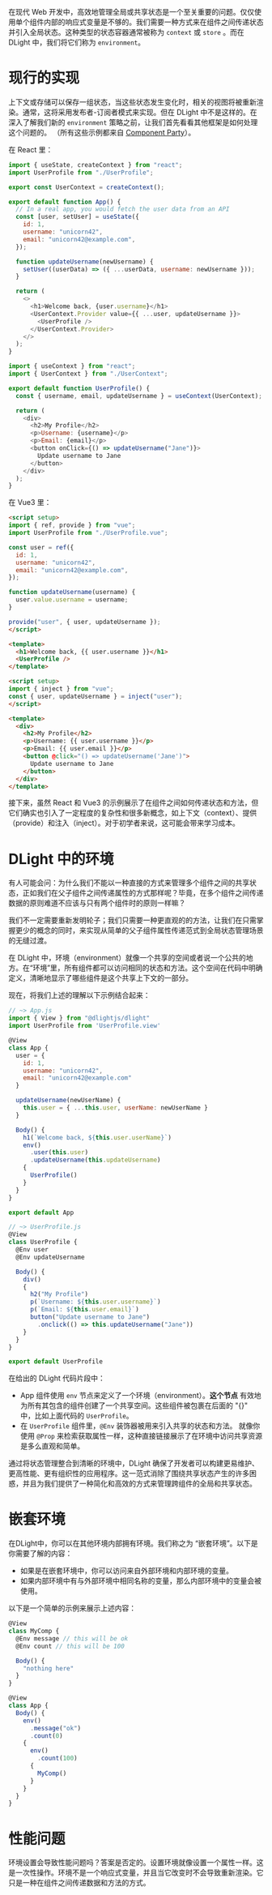 在现代 Web 开发中，高效地管理全局或共享状态是一个至关重要的问题。仅仅使用单个组件内部的响应式变量是不够的。我们需要一种方式来在组件之间传递状态并引入全局状态。这种类型的状态容器通常被称为 `context` 或 `store` 。而在 DLight 中，我们将它们称为 `environment`。

# 现行的实现

上下文或存储可以保存一组状态，当这些状态发生变化时，相关的视图将被重新渲染。通常，这将采用发布者-订阅者模式来实现。但在 DLight 中不是这样的。在深入了解我们新的 `environment` 策略之前，让我们首先看看其他框架是如何处理这个问题的。 （所有这些示例都来自 [Component Party](https://component-party.dev/#context)）。

在 React 里：

```js [react/App.jsx]
import { useState, createContext } from "react";
import UserProfile from "./UserProfile";

export const UserContext = createContext();

export default function App() {
  // In a real app, you would fetch the user data from an API
  const [user, setUser] = useState({
    id: 1,
    username: "unicorn42",
    email: "unicorn42@example.com",
  });

  function updateUsername(newUsername) {
    setUser((userData) => ({ ...userData, username: newUsername }));
  }

  return (
    <>
      <h1>Welcome back, {user.username}</h1>
      <UserContext.Provider value={{ ...user, updateUsername }}>
        <UserProfile />
      </UserContext.Provider>
    </>
  );
}
```

```js [react/UserProfile.jsx]
import { useContext } from "react";
import { UserContext } from "./UserContext";

export default function UserProfile() {
  const { username, email, updateUsername } = useContext(UserContext);

  return (
    <div>
      <h2>My Profile</h2>
      <p>Username: {username}</p>
      <p>Email: {email}</p>
      <button onClick={() => updateUsername("Jane")}>
        Update username to Jane
      </button>
    </div>
  );
}
```

在 Vue3 里：

```html [vue/App.vue]
<script setup>
import { ref, provide } from "vue";
import UserProfile from "./UserProfile.vue";

const user = ref({
  id: 1,
  username: "unicorn42",
  email: "unicorn42@example.com",
});

function updateUsername(username) {
  user.value.username = username;
}

provide("user", { user, updateUsername });
</script>

<template>
  <h1>Welcome back, {{ user.username }}</h1>
  <UserProfile />
</template>

```

```html [vue/UserProfile.vue]
<script setup>
import { inject } from "vue";
const { user, updateUsername } = inject("user");
</script>

<template>
  <div>
    <h2>My Profile</h2>
    <p>Username: {{ user.username }}</p>
    <p>Email: {{ user.email }}</p>
    <button @click="() => updateUsername('Jane')">
      Update username to Jane
    </button>
  </div>
</template>
```

接下来，虽然 React 和 Vue3 的示例展示了在组件之间如何传递状态和方法，但它们确实也引入了一定程度的复杂性和很多新概念，如上下文（context）、提供（provide）和注入（inject）。对于初学者来说，这可能会带来学习成本。

# DLight 中的环境

有人可能会问：为什么我们不能以一种直接的方式来管理多个组件之间的共享状态，正如我们在父子组件之间传递属性的方式那样呢？毕竟，在多个组件之间传递数据的原则难道不应该与只有两个组件时的原则一样嘛？

我们不一定需要重新发明轮子；我们只需要一种更直观的的方法，让我们在只需掌握更少的概念的同时，来实现从简单的父子组件属性传递范式到全局状态管理场景的无缝过渡。

在 DLight 中，环境（environment）就像一个共享的空间或者说一个公共的地方。在“环境”里，所有组件都可以访问相同的状态和方法。这个空间在代码中明确定义，清晰地显示了哪些组件是这个共享上下文的一部分。

现在，将我们上述的理解以下示例结合起来：

```js [DLight/App.js]
// ~> App.js
import { View } from "@dlightjs/dlight"
import UserProfile from 'UserProfile.view'

@View
class App {
  user = {
    id: 1,
    username: "unicorn42",
    email: "unicorn42@example.com"
  }

  updateUsername(newUserName) {
    this.user = { ...this.user, userName: newUserName }
  }

  Body() {
    h1(`Welcome back, ${this.user.userName}`)
    env()
      .user(this.user)
      .updateUsername(this.updateUsername)
    {
      UserProfile()
    }
  }
}

export default App
```

```js [DLight/UserProfile.js]
// ~> UserProfile.js
@View
class UserProfile {
  @Env user
  @Env updateUsername

  Body() {
    div()
    {
      h2("My Profile")
      p(`Username: ${this.user.username}`)
      p(`Email: ${this.user.email}`)
      button("Update username to Jane")
        .onclick(() => this.updateUsername("Jane"))
    }
  }
}

export default UserProfile
```

在给出的 DLight 代码片段中：

* App 组件使用 `env` 节点来定义了一个环境（environment）。**这个节点** 有效地为所有其包含的组件创建了一个共享空间。这些组件被包裹在后面的 "{}" 中，比如上面代码的 `UserProfile`。
* 在 `UserProfile` 组件里，`@Env` 装饰器被用来引入共享的状态和方法。
  就像你使用 `@Prop` 来检索获取属性一样，这种直接链接展示了在环境中访问共享资源是多么直观和简单。

通过将状态管理整合到清晰的环境中，DLight 确保了开发者可以构建更易维护、更高性能、更有组织性的应用程序。这一范式消除了围绕共享状态产生的许多困惑，并且为我们提供了一种简化和高效的方式来管理跨组件的全局和共享状态。

# 嵌套环境

在DLight中，你可以在其他环境内部拥有环境。我们称之为 “嵌套环境”。以下是你需要了解的内容：

* 如果是在嵌套环境中，你可以访问来自外部环境和内部环境的变量。
* 如果内部环境中有与外部环境中相同名称的变量，那么内部环境中的变量会被使用。

以下是一个简单的示例来展示上述内容：

```js
@View
class MyComp {
  @Env message // this will be ok
  @Env count // this will be 100

  Body() {
    "nothing here"
  }
}

@View
class App {
  Body() {
    env()
      .message("ok")
      .count(0)
    {
      env()
        .count(100)
      {
        MyComp()
      }
    }
  }
}
```

# 性能问题
环境设置会导致性能问题吗？答案是否定的。设置环境就像设置一个属性一样。这是一次性操作。环境不是一个响应式变量，并且当它改变时不会导致重新渲染。它只是一种在组件之间传递数据和方法的方式。